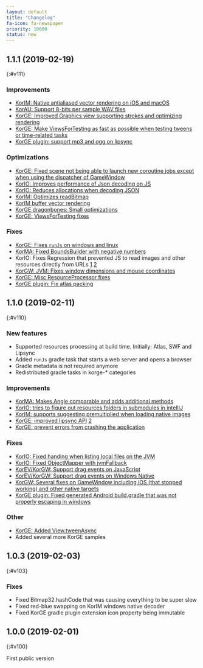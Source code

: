 ```yaml
---
layout: default
title: "Changelog"
fa-icon: fa-newspaper
priority: 10000
status: new
---
```


## 1.1.1 (2019-02-19)
{:#v111}

### Improvements

* [KorIM: Native antialiased vector rendering on iOS and macOS](https://github.com/korlibs/korim/compare/aa4f37d5884696613c1eb1fa006fdf599d454be5..34dfdd8eddad137aa132020e6ad909ded5970376)
* [KorAU: Support 8-bits per sample WAV files](https://github.com/korlibs/korau/commit/ff6c16cf24903582d563b6fe3e5340a34d0f1eb6)
* [KorGE: Improved Graphics view supporting strokes and optimizing rendering](https://github.com/korlibs/korge/commit/cc228e3ebb8a26d03aa63ce254c24c5e7b743639)
* [KorGE: Make ViewsForTesting as fast as possible when testing tweens or time-related tasks](https://github.com/korlibs/korge/commit/4b28e49f04f3798b4e458c438c2514ed38ce76b1)
* [KorGE plugin: support mp3 and ogg on lipsync](https://github.com/korlibs/korge/commit/81834cd3c6e8ac61dcbafcf30490896988fe8491)

### Optimizations

* [KorGE: Fixed scene not being able to launch new coroutine jobs except when using the dispatcher of GameWindow](https://github.com/korlibs/korge/commit/4b28e49f04f3798b4e458c438c2514ed38ce76b1)
* [KorIO: Improves performance of Json decoding on JS](https://github.com/korlibs/korio/commit/a9ce16dde72929986f5005060ce8b076f61ba69e)
* [KorIO: Reduces allocations when decoding JSON](https://github.com/korlibs/korio/commit/974421cb5b0628356e2966243a8fa4fc7c493971)
* [KorIM: Optimizes readBitmap](https://github.com/korlibs/korim/commit/aa4f37d5884696613c1eb1fa006fdf599d454be5)
* [KorIM buffer vector rendering](https://github.com/korlibs/korim/compare/aa4f37d5884696613c1eb1fa006fdf599d454be5..34dfdd8eddad137aa132020e6ad909ded5970376)
* [KorGE dragonbones: Small optimizations](https://github.com/korlibs/korge/commit/20b1d905bf9cb0bc4f46c4fec00f072254041a63)
* [KorGE: ViewsForTesting fixes](https://github.com/korlibs/korge/commit/4b28e49f04f3798b4e458c438c2514ed38ce76b1)

### Fixes

* [KorGE: Fixes `runJs` on windows and linux](https://github.com/korlibs/korge/commit/e22f8e92bca783ae91f30a0497267844459f5b2b)
* [KorMA: Fixed BoundsBuilder with negative numbers](https://github.com/korlibs/korma/commit/336204b2e28fbf22b7f08a278ded98bcb6b17514)
* KorIO: Fixes Regression that prevented JS to read images and other resources directly from URLs [1](https://github.com/korlibs/korio/commit/b29f5517e1da8f22919aaf77a493341aafbdbc7a) [2](https://github.com/korlibs/korio/commit/95b00778703162e86653ec80be9393eb5fb06449) 
* [KorGW: JVM: Fixes window dimensions and mouse coordinates](https://github.com/korlibs/korui/commit/4d2643f9516ab7426e970c0b15567fa6b301c4d1)
* [KorGE: Misc ResourceProcessor fixes](https://github.com/korlibs/korge/commit/c21996a7fd6827df9e93a0306379b9b994be3f19)
* [KorGE plugin: Fix atlas packing](https://github.com/korlibs/korge/commit/2ebb52e1fa67a996d5555f661b802e6e508716d8)

## 1.1.0 (2019-02-11)
{:#v110}

### New features

* Supported resources processing at build time. Initially: Atlas, SWF and Lipsync
* Added `runJs` gradle task that starts a web server and opens a browser
* Gradle metadata is not required anymore
* Redistributed gradle tasks in korge-* categories

### Improvements

* [KorMA: Makes Angle comparable and adds additional methods](https://github.com/korlibs/korma/commit/5a4476d39ba06c56e7b97224d2b4e75f3c292002)
* [KorIO: tries to figure out resources folders in submodules in intellIJ](https://github.com/korlibs/korio/commit/4b0fcb941271b9724ee93475437ba1a8578b15bd)
* [KorIM: supports suggesting premultiplied when loading native images](https://github.com/korlibs/korim/commit/fa19c274578c2f8465145d78038dc33d1a0177fc)
* [KorGE: improved lipsync API](https://github.com/korlibs/korge/commit/b6fcbf899c00881d87090efc144db7e00e3c9f4a) [2](https://github.com/korlibs/korge/commit/a6cf0e82bd2ca89cdc61a9ec237a445b06ec8d92)
* [KorGE: prevent errors from crashing the application](https://github.com/korlibs/korge/commit/e00f67ef489abe7f7db1657f52277a9b7a55bed5)

### Fixes

* [KorIO: Fixed handing when listing local files on the JVM](https://github.com/korlibs/korio/commit/1d8547e54bae7a899d6195f282c6e63d157d358a)
* [KorIO: Fixed ObjectMapper with jvmFallback](https://github.com/korlibs/korio/commit/afe47716e9cf72d7f49eea2178210dd39a0309c8)
* [KorEV/KorGW: Support drag events on JavaScript](https://github.com/korlibs/korui/commit/1f84e9f2f15082ad0b681679fa17f6fab196fc45)
* [KorEV/KorGW: Support drag events on Windows Native](https://github.com/korlibs/korui/commit/db5900e2c6e525cb65d1464fc009d4157006876b)
* [KorGW: Several fixes on GameWindow including iOS (that stopped working) and other native targets](https://github.com/korlibs/korui/commit/5a8485031b4a1053dd0029276e83b971290b5a78)
* [KorGE plugin: Fixed generated Android build.gradle that was not properly escaping in windows](https://github.com/korlibs/korge/commit/6e48ed85d678a95eb3520ff9f69ab091fbd8d1da)

### Other

* [KorGE: Added View.tweenAsync](https://github.com/korlibs/korge/commit/a3faf4e04b7cc4da5ccc34331631083a016719dd)
* Added several more KorGE samples

## 1.0.3 (2019-02-03)
{:#v103}

### Fixes

* Fixed Bitmap32.hashCode that was causing everything to be super slow
* Fixed red-blue swapping on KorIM windows native decoder 
* Fixed KorGE gradle plugin extension icon property being immutable

## 1.0.0 (2019-02-01)
{:#v100}

First public version

